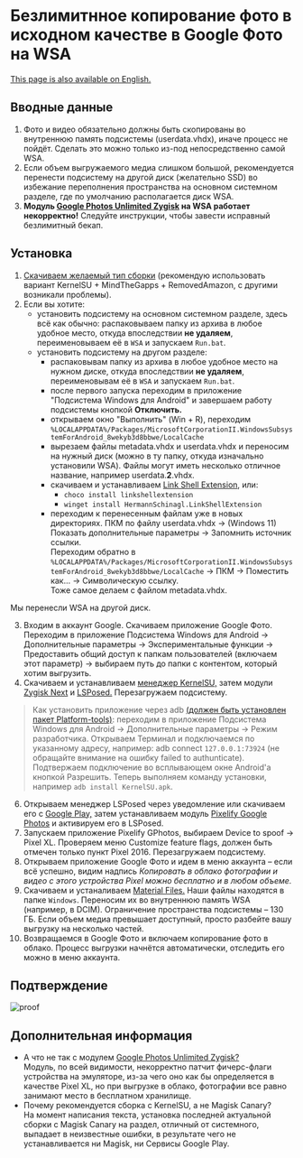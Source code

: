 # Безлимитнное копирование фото в исходном качестве в Google Фото на WSA

[This page is also available on English.](/README.md)

## Вводные данные
1. Фото и видео обязательно должны быть скопированы во внутреннюю память подсистемы (userdata.vhdx), иначе процесс не пойдёт. Сделать это можно только из-под непосредственно самой WSA.
2. Если объем выгружаемого медиа слишком большой, рекомендуется перенести подсистему на другой диск (желательно SSD) во избежание переполнения пространства на основном системном разделе, где по умолчанию располагается диск WSA.
3. **Модуль [Google Photos Unlimited Zygisk](https://gitlab.com/cuynu/gphotos-unlimited-zygisk) на WSA работает некорректно!** Следуйте инструкции, чтобы завести исправный безлимитный бекап.

## Установка
1. [Скачиваем желаемый тип сборки](https://github.com/MustardChef/WSABuilds/releases/) (рекомендую использовать вариант KernelSU + MindTheGapps + RemovedAmazon, с другими возникали проблемы).
2. Если вы хотите:
   - установить подсистему на основном системном разделе, здесь всё как обычно: распаковываем папку из архива в любое удобное место, откуда впоследствии **не удаляем**, переименовываем её в `WSA` и запускаем `Run.bat`.
   - установить подсистему на другом разделе:
     - распаковывам папку из архива в любое удобное место на нужном диске, откуда впоследствии **не удаляем**, переименовывам её в `WSA` и запускаем `Run.bat`.  
     - после первого запуска переходим в приложение "Подсистема Windows для Android" и завершаем работу подсистемы кнопкой **Отключить.**
     - открываем окно "Выполнить" (Win + R), переходим `%LOCALAPPDATA%/Packages/MicrosoftCorporationII.WindowsSubsystemForAndroid_8wekyb3d8bbwe/LocalCache`
     - вырезаем файлы metadata.vhdx и userdata.vhdx и переносим на нужный диск (можно в ту папку, откуда изначально установили WSA). Файлы могут иметь несколько отличное название, например userdata.**2**.vhdx.
     - скачиваем и устанавливаем [Link Shell Extension](https://schinagl.priv.at/nt/hardlinkshellext/linkshellextension.html#download), или:
       - `choco install linkshellextension`
       - `winget install HermannSchinagl.LinkShellExtension`
     - переходим к перенесенным файлам уже в новых директориях. ПКМ по файлу userdata.vhdx → (Windows 11) Показать дополнительные параметры → Запомнить источник ссылки.  
Переходим обратно в `%LOCALAPPDATA%/Packages/MicrosoftCorporationII.WindowsSubsystemForAndroid_8wekyb3d8bbwe/LocalCache` → ПКМ → Поместить как... → Символическую ссылку.  
Тоже самое делаем с файлом metadata.vhdx.  

Мы перенесли WSA на другой диск.

3. Входим в аккаунт Google. Скачиваем приложение Google Фото. Переходим в приложение Подсистема Windows для Android → Дополнительные параметры → Экспериментальные функции → Предоставить общий доступ к папкам пользователей (включаем этот параметр) → выбираем путь до папки с контентом, который хотим выгрузить.
4. Скачиваем и устанавливаем [менеджер KernelSU,](https://github.com/tiann/KernelSU/releases) затем модули [Zygisk Next](https://github.com/Dr-TSNG/ZygiskNext/releases) и [LSPosed.](https://github.com/reddxae/list/blob/files/lsposed_no-logs.zip) Перезагружаем подсистему.
> Как установить приложение через adb [(должен быть установлен пакет Platform-tools)](https://github.com/SunsetTechuila/Platform-Tools-Installer): переходим в приложение Подсистема Windows для Android → Дополнительные параметры → Режим разработчика. Открываем Терминал и подключаемся по указанному адресу, например:
adb connect `127.0.0.1:73924` (не обращайте внимание на ошибку failed to authunticate). Подтвержаем подключение во всплывающем окне Android'a кнопкой Разрешить. Теперь выполняем команду установки, например `adb install KernelSU.apk`.
6. Открываем менеджер LSPosed через уведомление или скачиваем его с [Google Play,](https://play.google.com/store/apps/details?id=org.lsposed.manager&hl=ru) затем устанавливаем модуль [Pixelify Google Photos](https://github.com/miIiano/Pixelify-Google-Photos) и активируем его в LSPosed.
7. Запускаем приложение Pixelify GPhotos, выбираем Device to spoof → Pixel XL. Проверяем меню Customize feature flags, должен быть отмечен только пункт Pixel 2016. Перезагружаем подсистему.
8. Открываем приложение Google Фото и идем в меню аккаунта – если всё успешно, видим надпись *Копировать в облако фотографии и видео с этого устройства Pixel можно бесплатно и в любом объеме.*
9. Скачиваем и устаналиваем [Material Files.](https://github.com/zhanghai/MaterialFiles/releases) Наши файлы находятся в папке `Windows`. Переносим их во внутреннюю память WSA (например, в DCIM). Ограничение пространства подсистемы – 130 ГБ. Если объем медиа превышает доступный, просто разбейте вашу выгрузку на несколько частей.
10. Возвращаемся в Google Фото и включаем копирование фото в облако. Процесс выгрузки начнётся автоматически, отследить его можно в меню аккаунта.

## Подтверждение
![proof](https://github.com/user-attachments/assets/42c0abb6-9044-42cd-aead-f154b86322e4)

## Дополнительная информация
* А что не так с модулем [Google Photos Unlimited Zygisk?](https://gitlab.com/cuynu/gphotos-unlimited-zygisk)  
Модуль, по всей видимости, некорректно патчит фичерс-флаги устройства на эмуляторе, из-за чего оно как бы определяется в качестве Pixel XL, но при выгрузке в облако, фотографии все равно занимают место в бесплатном хранилище. 
* Почему рекомендуется сборка с KernelSU, а не Magisk Canary?  
На момент написания текста, установка последней актуальной сборки с Magisk Canary на раздел, отличный от системного, выпадает в неизвестные ошибки, в результате чего не устанавливается ни Magisk, ни Сервисы Google Play. 
